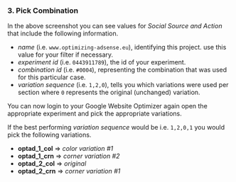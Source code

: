 ### 3. Pick Combination

In the above screenshot you can see values for *Social Source and Action* that include the following information.

* *name* (i.e. `www.optimizing-adsense.eu`), identifying this project. use this value for your filter if necessary.
* *experiment id* (i.e. `0443911789`), the id of your experiment.
* *combination id* (i.e. `#0004`), representing the combination that was used for this particular case.
* *variation sequence* (i.e. `1,2,0`), tells you which variations were used per section where `0` represents the original (unchanged) variation.

You can now login to your Google Website Optimizer again open the appropriate experiment and pick the appropriate variations.

If the best performing *variation sequence* would be i.e. `1,2,0,1` you would pick the following variations.

* **optad_1_col** => *color variation #1*
* **optad_1_crn** => *corner variation #2*
* **optad_2_col** => *original*
* **optad_2_crn** => *corner variation #1*
